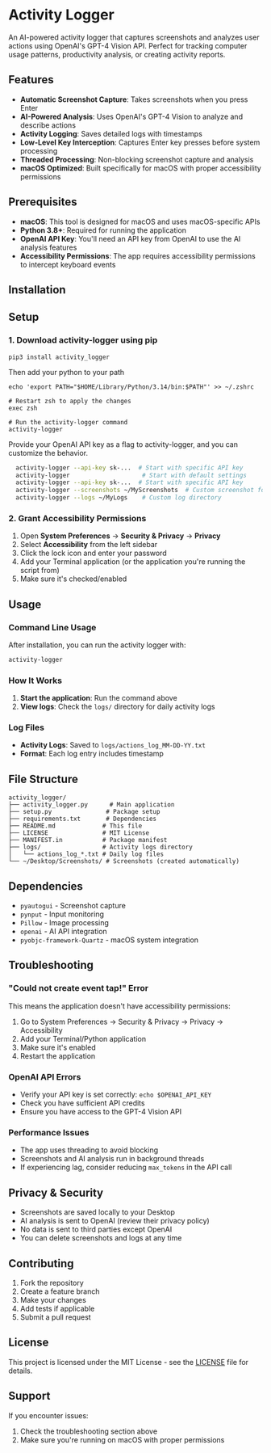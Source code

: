 # Activity Logger

An AI-powered activity logger that captures screenshots and analyzes user actions using OpenAI's GPT-4 Vision API. Perfect for tracking computer usage patterns, productivity analysis, or creating activity reports.

## Features

- **Automatic Screenshot Capture**: Takes screenshots when you press Enter
- **AI-Powered Analysis**: Uses OpenAI's GPT-4 Vision to analyze and describe actions
- **Activity Logging**: Saves detailed logs with timestamps
- **Low-Level Key Interception**: Captures Enter key presses before system processing
- **Threaded Processing**: Non-blocking screenshot capture and analysis
- **macOS Optimized**: Built specifically for macOS with proper accessibility permissions

## Prerequisites

- **macOS**: This tool is designed for macOS and uses macOS-specific APIs
- **Python 3.8+**: Required for running the application
- **OpenAI API Key**: You'll need an API key from OpenAI to use the AI analysis features
- **Accessibility Permissions**: The app requires accessibility permissions to intercept keyboard events

## Installation

## Setup

### 1. Download activity-logger using pip

```
pip3 install activity_logger
```
Then add your python to your path
```
echo 'export PATH="$HOME/Library/Python/3.14/bin:$PATH"' >> ~/.zshrc

# Restart zsh to apply the changes
exec zsh

# Run the activity-logger command
activity-logger
```
Provide your OpenAI API key as a flag to activity-logger, and you can customize the behavior.

```bash
  activity-logger --api-key sk-...  # Start with specific API key
  activity-logger                    # Start with default settings
  activity-logger --api-key sk-...  # Start with specific API key
  activity-logger --screenshots ~/MyScreenshots  # Custom screenshot folder
  activity-logger --logs ~/MyLogs    # Custom log directory
```

### 2. Grant Accessibility Permissions

1. Open **System Preferences** → **Security & Privacy** → **Privacy**
2. Select **Accessibility** from the left sidebar
3. Click the lock icon and enter your password
4. Add your Terminal application (or the application you're running the script from)
5. Make sure it's checked/enabled

## Usage

### Command Line Usage

After installation, you can run the activity logger with:

```bash
activity-logger
```

### How It Works

1. **Start the application**: Run the command above
2. **View logs**: Check the `logs/` directory for daily activity logs

### Log Files
- **Activity Logs**: Saved to `logs/actions_log_MM-DD-YY.txt`
- **Format**: Each log entry includes timestamp

## File Structure

```
activity_logger/
├── activity_logger.py      # Main application
├── setup.py               # Package setup
├── requirements.txt       # Dependencies
├── README.md             # This file
├── LICENSE               # MIT License
├── MANIFEST.in           # Package manifest
├── logs/                 # Activity logs directory
│   └── actions_log_*.txt # Daily log files
└── ~/Desktop/Screenshots/ # Screenshots (created automatically)
```

## Dependencies

- `pyautogui` - Screenshot capture
- `pynput` - Input monitoring
- `Pillow` - Image processing
- `openai` - AI API integration
- `pyobjc-framework-Quartz` - macOS system integration

## Troubleshooting

### "Could not create event tap!" Error

This means the application doesn't have accessibility permissions:

1. Go to System Preferences → Security & Privacy → Privacy → Accessibility
2. Add your Terminal/Python application
3. Make sure it's enabled
4. Restart the application

### OpenAI API Errors

- Verify your API key is set correctly: `echo $OPENAI_API_KEY`
- Check you have sufficient API credits
- Ensure you have access to the GPT-4 Vision API

### Performance Issues

- The app uses threading to avoid blocking
- Screenshots and AI analysis run in background threads
- If experiencing lag, consider reducing `max_tokens` in the API call

## Privacy & Security

- Screenshots are saved locally to your Desktop
- AI analysis is sent to OpenAI (review their privacy policy)
- No data is sent to third parties except OpenAI
- You can delete screenshots and logs at any time

## Contributing

1. Fork the repository
2. Create a feature branch
3. Make your changes
4. Add tests if applicable
5. Submit a pull request

## License

This project is licensed under the MIT License - see the [LICENSE](LICENSE) file for details.

## Support

If you encounter issues:

1. Check the troubleshooting section above
2. Make sure you're running on macOS with proper permissions